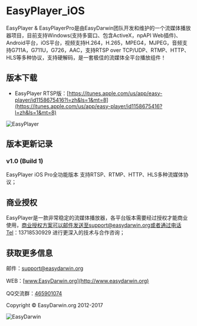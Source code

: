# EasyPlayer_iOS
EasyPlayer & EasyPlayerPro是由EasyDarwin团队开发和维护的一个流媒体播放器项目，目前支持Windows(支持多窗口、包含ActiveX，npAPI Web插件)、Android平台，iOS平台，视频支持H.264，H.265，MPEG4，MJPEG，音频支持G711A，G711U，G726，AAC，支持RTSP over TCP/UDP、RTMP、HTTP、HLS等多种协议，支持硬解码，是一套极佳的流媒体全平台播放组件！

## 版本下载 ##
- EasyPlayer RTSP版：[https://itunes.apple.com/us/app/easy-player/id1158675416?l=zh&ls=1&mt=8](https://itunes.apple.com/us/app/easy-player/id1158675416?l=zh&ls=1&mt=8)

![EasyPlayer](http://www.easydarwin.org/github/images/easyplayer/easyplayerios20170313.png)

## 版本更新记录 ##

### v1.0 (Build 1) ###
EasyPlayer iOS Pro全功能版本
支持RTSP、RTMP、HTTP、HLS多种流媒体协议；

## 商业授权 ##
EasyPlayer是一款非常稳定的流媒体播放器，各平台版本需要经过授权才能商业使用，商业授权方案可以邮件发送至support@easydarwin.org或者通过电话Tel：13718530929 进行更深入的技术与合作咨询；


## 获取更多信息 ##

邮件：[support@easydarwin.org](mailto:support@easydarwin.org) 

WEB：[www.EasyDarwin.org](http://www.easydarwin.org)

QQ交流群：[465901074](http://jq.qq.com/?_wv=1027&k=2G045mo "EasyPusher & EasyRTSPClient")

Copyright &copy; EasyDarwin.org 2012-2017

![EasyDarwin](http://www.easydarwin.org/skin/easydarwin/images/wx_qrcode.jpg)
